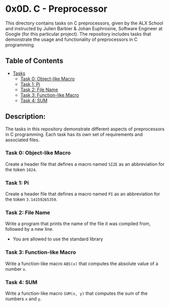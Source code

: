 # 0x0D. C - Preprocessor

This directory contains tasks on C preprocessors, given by the ALX School and instructed by Julien Barbier & Johan Euphrosine, Software Engineer at Google (for this particular project). The repository includes tasks that demonstrate the usage and functionality of preprocessors in C programming.

## Table of Contents

- [Tasks](#)
  - [Task 0: Object-like Macro](0-object-like-macro)
  - [Task 1: Pi](1-pi)
  - [Task 2: File Name](2-file-name)
  - [Task 3: Function-like Macro](3-function-like-macro)
  - [Task 4: SUM](4-sum)

## Description:

The tasks in this repository demonstrate different aspects of preprocessors in C programming. Each task has its own set of requirements and associated files.

### Task 0: Object-like Macro

Create a header file that defines a macro named `SIZE` as an abbreviation for the token `1024`.

### Task 1: Pi

Create a header file that defines a macro named `PI` as an abbreviation for the token `3.14159265359`.

### Task 2: File Name

Write a program that prints the name of the file it was compiled from, followed by a new line.
  - You are allowed to use the standard library

### Task 3: Function-like Macro

Write a function-like macro `ABS(x)` that computes the absolute value of a number `x`.

### Task 4: SUM

Write a function-like macro `SUM(x, y)` that computes the sum of the numbers `x` and `y`.
